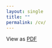 ```yaml
---
layout: single
title: ""
permalink: /cv/
---
```


View as [PDF](../assets/pdf/AyseZeynepEnkavi_CV_Aug2020.pdf)
